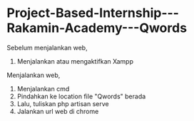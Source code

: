# Project-Based-Internship---Rakamin-Academy---Qwords
Sebelum menjalankan web, 
1. Menjalankan atau mengaktifkan Xampp

Menjalankan web,
1. Menjalankan cmd
2. Pindahkan ke location file "Qwords" berada
3. Lalu, tuliskan php artisan serve
4. Jalankan url web di chrome
